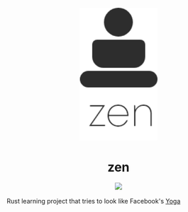 <p align="center"><img src=".github/logo.png" width="175"/></p>

<h1 align="center">zen</h1>

<p align="center">
<a href="#"><img src="https://img.shields.io/badge/-just%20for%20fun-green?style=flat"></a>
</p>

Rust learning project that tries to look like Facebook's [Yoga]('https://github.com/facebook/yoga')

